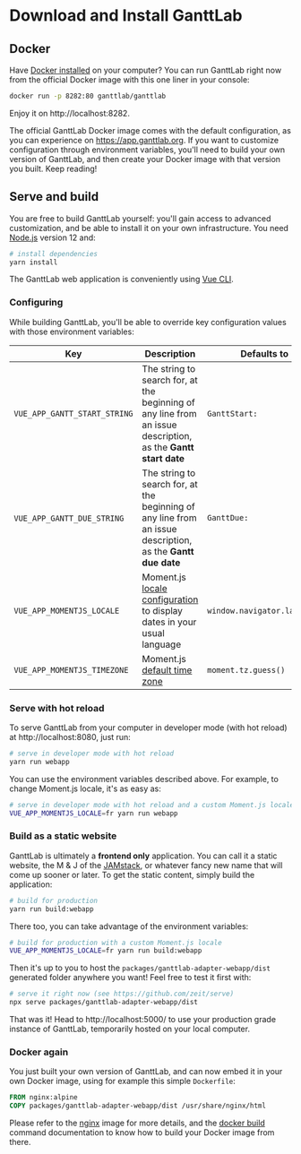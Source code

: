 # Download and Install GanttLab

## Docker

Have [Docker installed](https://www.docker.com/products/docker-desktop) on your computer? You can run GanttLab right now from the official Docker image with this one liner in your console:

```bash
docker run -p 8282:80 ganttlab/ganttlab
```

Enjoy it on http://localhost:8282.

The official GanttLab Docker image comes with the default configuration, as you can experience on https://app.ganttlab.org. If you want to customize configuration through environment variables, you'll need to build your own version of GanttLab, and then create your Docker image with that version you built. Keep reading!

## Serve and build

You are free to build GanttLab yourself: you'll gain access to advanced customization, and be able to install it on your own infrastructure. You need [Node.js](https://nodejs.org/) version 12 and:

```bash
# install dependencies
yarn install
```

The GanttLab web application is conveniently using [Vue CLI](https://cli.vuejs.org/).

### Configuring

While building GanttLab, you'll be able to override key configuration values with those environment variables:

| Key | Description | Defaults to |
|-----|-------------|-------------|
| `VUE_APP_GANTT_START_STRING` | The string to search for, at the beginning of any line from an issue description, as the **Gantt start date** | `GanttStart:` |
| `VUE_APP_GANTT_DUE_STRING` | The string to search for, at the beginning of any line from an issue description, as the **Gantt due date** | `GanttDue:` |
| `VUE_APP_MOMENTJS_LOCALE` | Moment.js [locale configuration](http://momentjs.com/docs/#/i18n/) to display dates in your usual language | `window.navigator.language` |
| `VUE_APP_MOMENTJS_TIMEZONE` | Moment.js [default time zone](https://momentjs.com/timezone/docs/#/using-timezones/default-timezone/) | `moment.tz.guess()` |

### Serve with hot reload

To serve GanttLab from your computer in developer mode (with hot reload) at http://localhost:8080, just run:

```bash
# serve in developer mode with hot reload
yarn run webapp
```

You can use the environment variables described above. For example, to change Moment.js locale, it's as easy as:

```bash
# serve in developer mode with hot reload and a custom Moment.js locale
VUE_APP_MOMENTJS_LOCALE=fr yarn run webapp
```

### Build as a static website

GanttLab is ultimately a **frontend only** application. You can call it a static website, the M & J of the [JAMstack](https://jamstack.org/), or whatever fancy new name that will come up sooner or later. To get the static content, simply build the application:

```bash
# build for production
yarn run build:webapp
```

There too, you can take advantage of the environment variables:

```bash
# build for production with a custom Moment.js locale
VUE_APP_MOMENTJS_LOCALE=fr yarn run build:webapp
```

Then it's up to you to host the `packages/ganttlab-adapter-webapp/dist` generated folder anywhere you want! Feel free to test it first with:

```bash
# serve it right now (see https://github.com/zeit/serve)
npx serve packages/ganttlab-adapter-webapp/dist
```

That was it! Head to http://localhost:5000/ to use your production grade instance of GanttLab, temporarily hosted on your local computer.

### Docker again

You just built your own version of GanttLab, and can now embed it in your own Docker image, using for example this simple `Dockerfile`:

```Dockerfile
FROM nginx:alpine
COPY packages/ganttlab-adapter-webapp/dist /usr/share/nginx/html
```

Please refer to the [nginx](https://hub.docker.com/_/nginx) image for more details, and the [docker build](https://docs.docker.com/engine/reference/commandline/build/) command documentation to know how to build your Docker image from there.